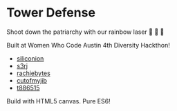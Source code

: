 # Tower Defense

Shoot down the patriarchy with our rainbow laser :rainbow: :rainbow: :rainbow:

Built at Women Who Code Austin 4th Diversity Hackthon!
* [siliconion](https://github.com/siliconion)
* [s3rj](https://github.com/s3rj)
* [rachiebytes](https://github.com/rachiebytes)
* [cutofmyjib](https://github.com/cutofmyjib)
* [t886515](https://github.com/t886515)


Build with HTML5 canvas. Pure ES6!
